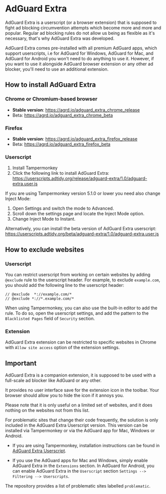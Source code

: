 # AdGuard Extra

AdGuard Extra is a userscript (or a browser extension) that is supposed to fight ad blocking circumvention attempts which become more and more and popular. Regular ad blocking rules do not allow us being as flexible as it's necessary, that's why AdGuard Extra was developed.

AdGuard Extra comes pre-installed with all premium AdGuard apps, which support userscripts, i.e for AdGuard for Windows, AdGuard for Mac, and AdGuard for Android you won't need to do anything to use it.
However, if you want to use it alongside AdGuard browser extension or any other ad blocker, you'll need to use an additional extension.

## How to install AdGuard Extra

### Chrome or Chromium-based browser

* **Stable version**: https://agrd.io/adguard_extra_chrome_release
* Beta: https://agrd.io/adguard_extra_chrome_beta

### Firefox

* **Stable version**: https://agrd.io/adguard_extra_firefox_release
* Beta: https://agrd.io/adguard_extra_firefox_beta

### Userscript

1. Install Tampermonkey
2. Click the following link to install AdGuard Extra: https://userscripts.adtidy.org/release/adguard-extra/1.0/adguard-extra.user.js

If you are using Tampermonkey version 5.1.0 or lower you need also change Inject Mode:

1. Open Settings and switch the mode to Advanced.
2. Scroll down the settings page and locate the Inject Mode option.
3. Change Inject Mode to Instant.

Alternatively, you can install the beta version of AdGuard Extra userscript: https://userscripts.adtidy.org/beta/adguard-extra/1.0/adguard-extra.user.js

## How to exclude websites

### Userscript

You can restrict userscript from working on certain websites by adding `@exclude` rule to the userscript header. For example, to exclude `example.com`, you should add the following line to the userscript header:
```
// @exclude  *://example.com/*
// @exclude *://*.example.com/*
```

When using Tampermonkey, you can also use the built-in editor to add the rule. To do so, open the userscript settings, and add the pattern to the `Blacklisted Pages` field of `Security` section.

### Extension

AdGuard Extra extension can be restricted to specific websites in Chrome with `Allow site access` option of the extension settings.

## Important

AdGuard Extra is a companion extension, it is supposed to be used with a full-scale ad blocker like AdGuard or any other.

It provides no user interface save for the extension icon in the toolbar. Your browser should allow you to hide the icon if it annoys you.

Please note that it is only useful on a limited set of websites, and it does nothing on the websites not from this list.

For problematic sites that change their code frequently, the solution is only included in the AdGuard Extra Userscript version. This version can be installed via Tampermonkey or via the AdGuard app for Mac, Windows or Android.

* If you are using Tampermonkey, installation instructions can be found in [AdGuard Extra Userscript](https://github.com/AdguardTeam/AdGuardExtra?tab=readme-ov-file#userscript).

* If you use the AdGuard apps for Mac and Windows, simply enable AdGuard Extra in the `Extensions` section. In AdGuard for Android, you can enable AdGuard Extra in the `Userscript` section `Settings --> Filtering --> Userscripts`.

The repository provides a list of problematic sites labelled `problematic`.
